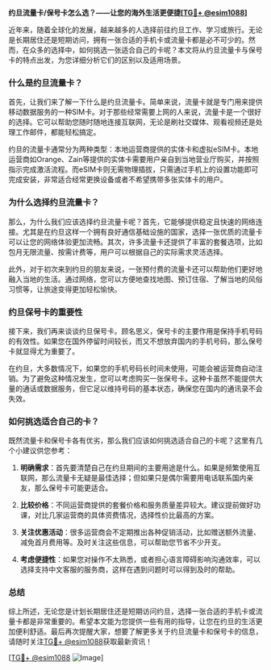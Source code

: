**约旦流量卡/保号卡怎么选？——让您的海外生活更便捷[[TG💪+ @esim1088](https://t.me/s/esim1088)]**

近年来，随着全球化的发展，越来越多的人选择前往约旦工作、学习或旅行。无论是长期居住还是短期访问，拥有一张合适的手机卡或流量卡都是必不可少的。然而，在众多的选择中，如何挑选一张适合自己的卡呢？本文将从约旦流量卡与保号卡的特点出发，为您详细分析它们的区别以及适用场景。

### 什么是约旦流量卡？

首先，让我们来了解一下什么是约旦流量卡。简单来说，流量卡就是专门用来提供移动数据服务的一种SIM卡。对于那些经常需要上网的人来说，流量卡是一个很好的选择。它可以帮助您随时随地连接互联网，无论是刷社交媒体、观看视频还是处理工作邮件，都能轻松搞定。

约旦的流量卡通常分为两种类型：本地运营商提供的实体卡和虚拟eSIM卡。本地运营商如Orange、Zain等提供的实体卡需要用户亲自到当地营业厅购买，并按照指示完成激活流程。而eSIM卡则无需物理插拔，只需通过手机上的设置功能即可完成安装，非常适合经常更换设备或者不希望携带多张实体卡的用户。

### 为什么选择约旦流量卡？

那么，为什么我们应该选择约旦流量卡呢？首先，它能够提供稳定且快速的网络连接。尤其是在约旦这样一个拥有良好通信基础设施的国家，选择一张优质的流量卡可以让您的网络体验更加流畅。其次，许多流量卡还提供了丰富的套餐选项，比如包月无限流量、按需计费等，用户可以根据自己的实际需求灵活选择。

此外，对于初次来到约旦的朋友来说，一张预付费的流量卡还可以帮助他们更好地融入当地的生活。通过网络，您可以方便地查找地图、预订住宿、了解当地的风俗习惯等，让旅途变得更加轻松愉快。

### 约旦保号卡的重要性

接下来，我们再来谈谈约旦保号卡。顾名思义，保号卡的主要作用是保持手机号码的有效性。如果您在国外停留时间较长，而又不想放弃国内的手机号码，那么保号卡就显得尤为重要了。

在约旦，大多数情况下，如果您的手机号码长时间未使用，可能会被运营商自动注销。为了避免这种情况发生，您可以考虑购买一张保号卡。这种卡虽然不能提供大量的通话或数据服务，但它足以维持号码的基本状态，确保您在国内的通讯录不会失效。

### 如何挑选适合自己的卡？

既然流量卡和保号卡各有优劣，那么我们应该如何挑选适合自己的卡呢？这里有几个小建议供您参考：

1. **明确需求**：首先要清楚自己在约旦期间的主要用途是什么。如果是频繁使用互联网，那么流量卡无疑是最佳选择；但如果只是偶尔需要用电话联系国内亲友，那么保号卡可能更适合。
   
2. **比较价格**：不同运营商提供的套餐价格和服务质量差异较大。建议提前做好功课，对比几家运营商的具体资费情况，选择性价比最高的方案。
   
3. **关注优惠活动**：很多运营商会不定期推出各种促销活动，比如赠送额外流量、减免首月费用等。及时关注这些信息，可以帮助您节省不少开支。

4. **考虑便捷性**：如果您对操作不太熟悉，或者担心语言障碍影响沟通效率，可以选择支持中文客服的服务商，这样在遇到问题时可以得到及时的帮助。

### 总结

综上所述，无论您是计划长期居住还是短期访问约旦，选择一张合适的手机卡或流量卡都是非常重要的。希望本文能为您提供一些有用的指导，让您在约旦的生活更加便利舒适。最后再次提醒大家，想要了解更多关于约旦流量卡和保号卡的信息，请随时关注[TG💪+ @esim1088](https://t.me/s/esim1088)获取最新资讯！

[[TG💪+ @esim1088](https://t.me/s/esim1088) ![Image](https://i.postimg.cc/4NQfJmqS/Snipaste-2025-05-13-00-14-12.png)]